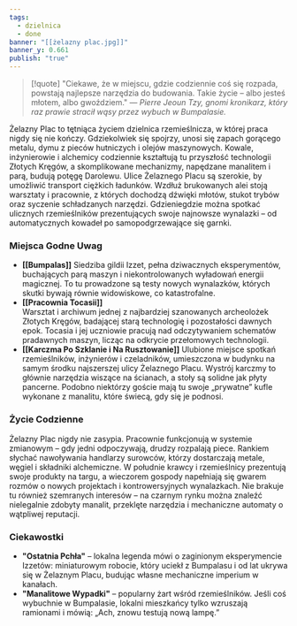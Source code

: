 ```yaml
---
tags:
  - dzielnica
  - done
banner: "[[żelazny plac.jpg]]"
banner_y: 0.661
publish: "true"
---
```

>[!quote] "Ciekawe, że w miejscu, gdzie codziennie coś się rozpada, powstają najlepsze narzędzia do budowania. Takie życie – albo jesteś młotem, albo gwoździem."
>— _Pierre Jeoun Tzy, gnomi kronikarz, który raz prawie stracił wąsy przez wybuch w Bumpalasie._

Żelazny Plac to tętniąca życiem dzielnica rzemieślnicza, w której praca nigdy się nie kończy. Gdziekolwiek się spojrzy, unosi się zapach gorącego metalu, dymu z pieców hutniczych i olejów maszynowych. Kowale, inżynierowie i alchemicy codziennie kształtują tu przyszłość technologii Złotych Kręgów, a skomplikowane mechanizmy, napędzane manalitem i parą, budują potęgę Darolewu.
Ulice Żelaznego Placu są szerokie, by umożliwić transport ciężkich ładunków. Wzdłuż brukowanych alei stoją warsztaty i pracownie, z których dochodzą dźwięki młotów, stukot trybów oraz syczenie schładzanych narzędzi. Gdzieniegdzie można spotkać ulicznych rzemieślników prezentujących swoje najnowsze wynalazki – od automatycznych kowadeł po samopodgrzewające się garnki.
### **Miejsca Godne Uwag**

- **[[Bumpalas]]**
    Siedziba gildii Izzet, pełna dziwacznych eksperymentów, buchających parą maszyn i niekontrolowanych wyładowań energii magicznej. To tu prowadzone są testy nowych wynalazków, których skutki bywają równie widowiskowe, co katastrofalne.
- **[[Pracownia Tocasii]]**  
    Warsztat i archiwum jednej z najbardziej szanowanych archeolożek Złotych Kręgów, badającej starą technologię i pozostałości dawnych epok. Tocasia i jej uczniowie pracują nad odczytywaniem schematów pradawnych maszyn, licząc na odkrycie przełomowych technologii.
- **[[Karczma Po Szklanie i Na Rusztowanie]]**
    Ulubione miejsce spotkań rzemieślników, inżynierów i czeladników, umieszczona w budynku na samym środku najszerszej ulicy Żelaznego Placu. Wystrój karczmy to głównie narzędzia wiszące na ścianach, a stoły są solidne jak płyty pancerne. Podobno niektórzy goście mają tu swoje „prywatne” kufle wykonane z manalitu, które świecą, gdy się je podnosi.
### **Życie Codzienne**
Żelazny Plac nigdy nie zasypia. Pracownie funkcjonują w systemie zmianowym – gdy jedni odpoczywają, drudzy rozpalają piece. Rankiem słychać nawoływania handlarzy surowców, którzy dostarczają metale, węgiel i składniki alchemiczne. W południe krawcy i rzemieślnicy prezentują swoje produkty na targu, a wieczorem gospody napełniają się gwarem rozmów o nowych projektach i kontrowersyjnych wynalazkach.
Nie brakuje tu również szemranych interesów – na czarnym rynku można znaleźć nielegalnie zdobyty manalit, przeklęte narzędzia i mechaniczne automaty o wątpliwej reputacji.
### **Ciekawostki**
- **"Ostatnia Pchła"** – lokalna legenda mówi o zaginionym eksperymencie Izzetów: miniaturowym robocie, który uciekł z Bumpalasu i od lat ukrywa się w Żelaznym Placu, budując własne mechaniczne imperium w kanałach.
- **"Manalitowe Wypadki"** – popularny żart wśród rzemieślników. Jeśli coś wybuchnie w Bumpalasie, lokalni mieszkańcy tylko wzruszają ramionami i mówią: „Ach, znowu testują nową lampę.”
